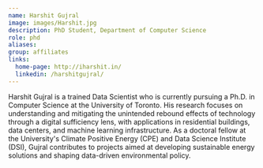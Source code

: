 ```yaml
---
name: Harshit Gujral
image: images/Harshit.jpg
description: PhD Student, Department of Computer Science
role: phd
aliases: 
group: affiliates
links:
  home-page: http://iharshit.in/
  linkedin: /harshitgujral/
---
```


Harshit Gujral is a trained Data Scientist who is currently pursuing a Ph.D. in Computer Science at the University of Toronto. 
His research focuses on understanding and mitigating the unintended rebound effects of technology through a digital 
sufficiency lens, with applications in residential buildings, data centers, and machine learning infrastructure. 
As a doctoral fellow at the University's Climate Positive Energy (CPE) and Data Science Institute (DSI), Gujral contributes 
to projects aimed at developing sustainable energy solutions and shaping data-driven environmental policy.